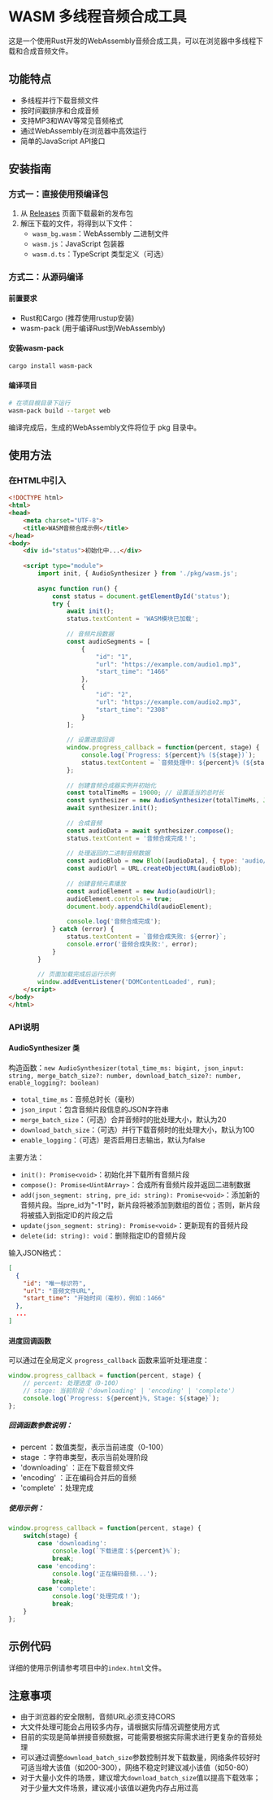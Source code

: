 # WASM 多线程音频合成工具

这是一个使用Rust开发的WebAssembly音频合成工具，可以在浏览器中多线程下载和合成音频文件。

## 功能特点

- 多线程并行下载音频文件
- 按时间戳排序和合成音频
- 支持MP3和WAV等常见音频格式
- 通过WebAssembly在浏览器中高效运行
- 简单的JavaScript API接口

## 安装指南

### 方式一：直接使用预编译包

1. 从 [Releases](https://github.com/Casper-Mars/audio-compose-wasm/releases) 页面下载最新的发布包
2. 解压下载的文件，将得到以下文件：
   - `wasm_bg.wasm`：WebAssembly 二进制文件
   - `wasm.js`：JavaScript 包装器
   - `wasm.d.ts`：TypeScript 类型定义（可选）

### 方式二：从源码编译

#### 前置要求

- Rust和Cargo (推荐使用rustup安装)
- wasm-pack (用于编译Rust到WebAssembly)

#### 安装wasm-pack

```bash
cargo install wasm-pack
```

#### 编译项目

```bash
# 在项目根目录下运行
wasm-pack build --target web
```

编译完成后，生成的WebAssembly文件将位于 pkg 目录中。

## 使用方法

### 在HTML中引入

```html
<!DOCTYPE html>
<html>
<head>
    <meta charset="UTF-8">
    <title>WASM音频合成示例</title>
</head>
<body>
    <div id="status">初始化中...</div>
    
    <script type="module">
        import init, { AudioSynthesizer } from './pkg/wasm.js';
        
        async function run() {
            const status = document.getElementById('status');
            try {
                await init();
                status.textContent = 'WASM模块已加载';
                
                // 音频片段数据
                const audioSegments = [
                    {
                        "id": "1",
                        "url": "https://example.com/audio1.mp3",
                        "start_time": "1466"
                    },
                    {
                        "id": "2",
                        "url": "https://example.com/audio2.mp3",
                        "start_time": "2308"
                    }
                ];
                
                // 设置进度回调
                window.progress_callback = function(percent, stage) {
                    console.log(`Progress: ${percent}% (${stage})`);
                    status.textContent = `音频处理中: ${percent}% (${stage})`;
                };
                
                // 创建音频合成器实例并初始化
                const totalTimeMs = 19000; // 设置适当的总时长
                const synthesizer = new AudioSynthesizer(totalTimeMs, JSON.stringify(audioSegments), 10, 100, true);
                await synthesizer.init();
                
                // 合成音频
                const audioData = await synthesizer.compose();
                status.textContent = '音频合成完成！';
                
                // 处理返回的二进制音频数据
                const audioBlob = new Blob([audioData], { type: 'audio/mp3' });
                const audioUrl = URL.createObjectURL(audioBlob);
                
                // 创建音频元素播放
                const audioElement = new Audio(audioUrl);
                audioElement.controls = true;
                document.body.appendChild(audioElement);
                
                console.log('音频合成完成');
            } catch (error) {
                status.textContent = `音频合成失败: ${error}`;
                console.error('音频合成失败:', error);
            }
        }
        
        // 页面加载完成后运行示例
        window.addEventListener('DOMContentLoaded', run);
    </script>
</body>
</html>
```

### API说明

#### AudioSynthesizer 类

构造函数：`new AudioSynthesizer(total_time_ms: bigint, json_input: string, merge_batch_size?: number, download_batch_size?: number, enable_logging?: boolean)`

- `total_time_ms`：音频总时长（毫秒）
- `json_input`：包含音频片段信息的JSON字符串
- `merge_batch_size`：（可选）合并音频时的批处理大小，默认为20
- `download_batch_size`：（可选）并行下载音频时的批处理大小，默认为100
- `enable_logging`：（可选）是否启用日志输出，默认为false

主要方法：

- `init(): Promise<void>`：初始化并下载所有音频片段
- `compose(): Promise<Uint8Array>`：合成所有音频片段并返回二进制数据
- `add(json_segment: string, pre_id: string): Promise<void>`：添加新的音频片段。当pre_id为"-1"时，新片段将被添加到数组的首位；否则，新片段将被插入到指定ID的片段之后
- `update(json_segment: string): Promise<void>`：更新现有的音频片段
- `delete(id: string): void`：删除指定ID的音频片段

输入JSON格式：
```json
[
  {
    "id": "唯一标识符",
    "url": "音频文件URL",
    "start_time": "开始时间（毫秒），例如：1466"
  },
  ...
]
```

#### 进度回调函数

可以通过在全局定义 `progress_callback` 函数来监听处理进度：

```javascript
window.progress_callback = function(percent, stage) {
    // percent: 处理进度（0-100）
    // stage: 当前阶段（'downloading' | 'encoding' | 'complete'）
    console.log(`Progress: ${percent}%, Stage: ${stage}`);
};
```

##### 回调函数参数说明：

- percent ：数值类型，表示当前进度（0-100）
- stage ：字符串类型，表示当前处理阶段
- 'downloading' ：正在下载音频文件
- 'encoding' ：正在编码合并后的音频
- 'complete' ：处理完成

##### 使用示例：

```javascript
window.progress_callback = function(percent, stage) {
    switch(stage) {
        case 'downloading':
            console.log(`下载进度：${percent}%`);
            break;
        case 'encoding':
            console.log('正在编码音频...');
            break;
        case 'complete':
            console.log('处理完成！');
            break;
    }
};
```

## 示例代码

详细的使用示例请参考项目中的`index.html`文件。

## 注意事项

- 由于浏览器的安全限制，音频URL必须支持CORS
- 大文件处理可能会占用较多内存，请根据实际情况调整使用方式
- 目前的实现是简单拼接音频数据，可能需要根据实际需求进行更复杂的音频处理
- 可以通过调整`download_batch_size`参数控制并发下载数量，网络条件较好时可适当增大该值（如200-300），网络不稳定时建议减小该值（如50-80）
- 对于大量小文件的场景，建议增大`download_batch_size`值以提高下载效率；对于少量大文件场景，建议减小该值以避免内存占用过高